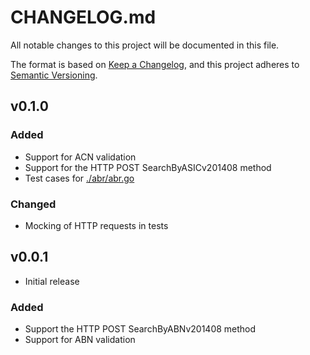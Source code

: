 # CHANGELOG.md

All notable changes to this project will be documented in this file.

The format is based on [Keep a Changelog](https://keepachangelog.com/en/1.0.0/),
and this project adheres to [Semantic Versioning](https://semver.org/spec/v2.0.0.html).

## v0.1.0

### Added

* Support for ACN validation
* Support for the HTTP POST SearchByASICv201408 method
* Test cases for [./abr/abr.go](./abr/abr.go)

### Changed

* Mocking of HTTP requests in tests

## v0.0.1

* Initial release

### Added

* Support the HTTP POST SearchByABNv201408 method
* Support for ABN validation
